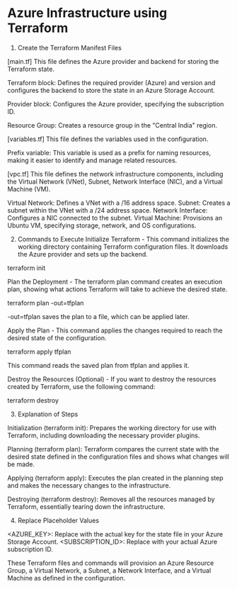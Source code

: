 # Azure Infrastructure using Terraform 

1. Create the Terraform Manifest Files

[main.tf] This file defines the Azure provider and backend for storing the Terraform state.

Terraform block: Defines the required provider (Azure) and version and configures the backend to store the state in an Azure Storage Account.

Provider block: Configures the Azure provider, specifying the subscription ID.

Resource Group: Creates a resource group in the "Central India" region.

[variables.tf] This file defines the variables used in the configuration.

Prefix variable: This variable is used as a prefix for naming resources, making it easier to identify and manage related resources.

[vpc.tf] This file defines the network infrastructure components, including the Virtual Network (VNet), Subnet, Network Interface (NIC), and a Virtual Machine (VM).

Virtual Network: Defines a VNet with a /16 address space.
Subnet: Creates a subnet within the VNet with a /24 address space.
Network Interface: Configures a NIC connected to the subnet.
Virtual Machine: Provisions an Ubuntu VM, specifying storage, network, and OS configurations.

2. Commands to Execute
Initialize Terraform  - This command initializes the working directory containing Terraform configuration files. It downloads the Azure provider and sets up the backend.

terraform init

Plan the Deployment - The terraform plan command creates an execution plan, showing what actions Terraform will take to achieve the desired state.

terraform plan -out=tfplan

-out=tfplan saves the plan to a file, which can be applied later.

Apply the Plan - This command applies the changes required to reach the desired state of the configuration.

terraform apply tfplan

This command reads the saved plan from tfplan and applies it.

Destroy the Resources (Optional) - If you want to destroy the resources created by Terraform, use the following command:

terraform destroy

3. Explanation of Steps

Initialization (terraform init): Prepares the working directory for use with Terraform, including downloading the necessary provider plugins.

Planning (terraform plan): Terraform compares the current state with the desired state defined in the configuration files and shows what changes will be made.

Applying (terraform apply): Executes the plan created in the planning step and makes the necessary changes to the infrastructure.

Destroying (terraform destroy): Removes all the resources managed by Terraform, essentially tearing down the infrastructure.

4. Replace Placeholder Values

<AZURE_KEY>: Replace with the actual key for the state file in your Azure Storage Account.
<SUBSCRIPTION_ID>: Replace with your actual Azure subscription ID.

These Terraform files and commands will provision an Azure Resource Group, a Virtual Network, a Subnet, a Network Interface, and a Virtual Machine as defined in the configuration.
